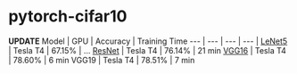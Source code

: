 # pytorch-cifar10
**UPDATE**
Model | GPU | Accuracy | Training Time
--- | --- | --- | --- | 
[LeNet5](https://github.com/kanedaaaa/pytorch-cifar10/blob/main/models/lenet.py) | Tesla T4 | 67.15% | ...
[ResNet](https://github.com/kanedaaaa/pytorch-cifar10/blob/main/models/resnet.py) | Tesla T4 | 76.14% | 21 min
[VGG16](https://github.com/kanedaaaa/pytorch-cifar10/blob/main/models/vgg.py) | Tesla T4 | 78.60% | 6 min
VGG19 | Tesla T4 | 78.51% | 7 min
